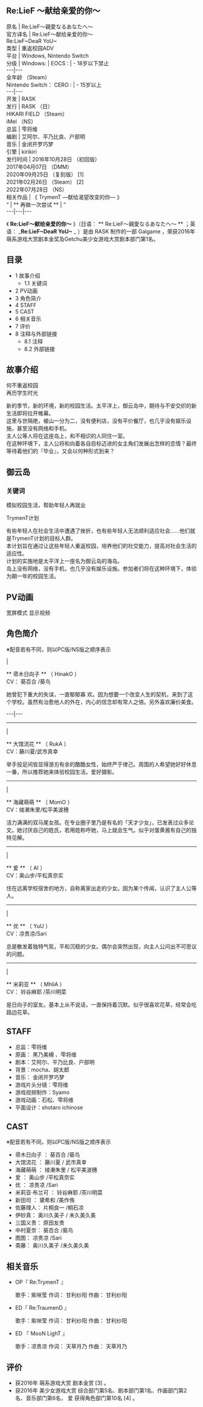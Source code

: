 Re:LieF ～献给亲爱的你～  
---  
原名  |  Re:LieF〜親愛なるあなたへ〜   
官方译名  |  Re:LieF～献给亲爱的你～   
Re:LieF~DeaR YoU~  
类型  |  重返校园ADV   
平台  |  Windows, Nintendo Switch   
分级  |  Windows:  |  EOCS  :  |  \- 18岁以下禁止   
---|---  
全年龄  （Steam）  
Nintendo Switch：  CERO  :  |  \- 15岁以上   
---|---  
开发  |  RASK   
发行  |  RASK  （日）    
HIKARI FIELD  （Steam）  
iMel  （NS）  
总监  |  雫将维   
编剧  |  艾阿尔、平乃比良、户部明   
音乐  |  金闭开罗巧梦   
引擎  |  kirikiri   
发行时间  |  2016年10月28日  （初回版）    
2017年04月07日  （DMM）  
2020年09月25日  （复刻版）  [1]  
2021年02月26日  （Steam）  [2]  
2022年07月28日  （NS）  
相关作品  |  《  TrymenT —献给渴望改变的你—  》   
“  |  ** 再做一次尝试  ** |  ”   
---|---|---  
  
《 **Re:LieF～献给亲爱的你～** 》（日语： ** Re:LieF〜親愛なるあなたへ〜  ** ；英语： _**Re:LieF~DeaR
YoU~** _ ）是由  RASK  制作的一部  Galgame  ，荣获2016年萌系游戏大赏剧本金奖及Getchu美少女游戏大赏剧本部门第1名。

##  目录

  * 1  故事介绍 
    * 1.1  关键词 
  * 2  PV动画 
  * 3  角色简介 
  * 4  STAFF 
  * 5  CAST 
  * 6  相关音乐 
  * 7  评价 
  * 8  注释与外部链接 
    * 8.1  注释 
    * 8.2  外部链接 

##  故事介绍

何不重返校园  
再历学生时光

新的季节，新的环境，新的校园生活。太平洋上，御云岛中，期待与不安交织的新生活即将拉开帷幕。  
这里与世隔绝，被山一分为二，没有便利店，没有平价餐厅，也几乎没有娱乐设施，甚至没有网络和手机。  
主人公等人将在这座岛上，和不相识的人同住一室。  
在这种环境下，主人公将和向着各自目标迈进的女主角们发展出怎样的恋情？最终等待着他们的『毕业』，又会以何种形式到来？

御云岛  
---  
  
###  关键词

模拟校园生活，帮助年轻人再就业

TrymenT计划

有些年轻人在社会生活中遭遇了挫折，也有些年轻人无法顺利适应社会……他们就是TrymenT计划的目标人群。  
本计划旨在通过让这些年轻人重返校园，培养他们的社交能力，提高对社会生活的适应性。  
计划的实施地是太平洋上一座名为御云岛的海岛。  
岛上没有网络，没有手机，也几乎没有娱乐设施。参加者们将在这种环境下，体验为期一年的校园生活。

##  PV动画

宽屏模式  显示视频

##  角色简介

※配音若有不同，则以PC版/NS版之顺序表示

|  
  
** 帚木日向子  ** （  HinakO  ）  
CV：  葵百合  /葵鸟  
  
她曾犯下重大的失误，一直郁郁寡  欢。因为想要一个改变人生的契机，来到了这个学校。虽然有治愈他人的外在，内心的信念却有常人之倍。另外喜欢廉价美食。  
  
  
---|---  
  
* * *

  
  
|  
  
** 大馆流花  ** （  RukA  ）  
CV：藤川夏/武市真幸  
  
举手投足间皆显得游刃有余的酷酷女性，始终严于律己。周围的人希望她好好休息一番，所以推荐她来体验校园生活。爱好摄影。  
  
  
  
* * *

  
  
|  
  
** 海藏萌萌  ** （  MomO  ）  
CV：绫濑朱里/松平美波穗  
  
活力满满的双马尾女孩。在专业圈子里乃是有名的「天才少女」，已发表过众多论文。她讨厌自己的姓氏，若用姓称呼她，马上就会生气。似乎对蛋黄酱有自己的独特见解。  
  
  
  
* * *

  
  
|  
  
** 爱  ** （  AI  ）  
CV：奥山步/平松真奈实  
  
住在远离学校宿舍的地方，自称离家出走的少女。因为某个传闻，认识了主人公等人。  
  
  
  
* * *

  
  
|  
  
** 优  ** （  YuU  ）  
CV：凉贵凉/Sari  
  
总是散发着独特气氛，平和沉稳的少女。偶尔会突然出现，向主人公问出不可思议的问题。  
  
  
  
* * *

  
  
|  
  
** 米莉亚  ** （  MhliA  ）  
CV：  铃谷麻耶  /茶川明菜  
  
是日向子的室友。基本上从不说话，一直保持着沉默。似乎很喜欢花草，经常会吃路边花草。  
  
  
  
##  STAFF

  * 总监：雫将维 
  * 原画：  黑乃美槻  、雫将维 
  * 剧本：艾阿尔、平乃比良、户部明 
  * 背景：mocha、胡太郎 
  * 音乐：  金闭开罗巧梦 
  * 游戏片头分镜：雫将维 
  * 游戏视频制作：Syamo 
  * 游戏动画：石松、雫将维 
  * 平面设计：shotaro ichinose 

##  CAST

※配音若有不同，则以PC版/NS版之顺序表示

  * 帚木日向子  ：  葵百合  /葵鸟 
  * 大馆流花  ：  藤川夏  /  武市真幸 
  * 海藏萌萌  ：  绫濑朱里  /  松平美波穗 
  * 爱  ：  奥山步  /平松真奈实 
  * 优  ：  凉贵凉  /Sari 
  * 米莉亚·布兰可  ：  铃谷麻耶  /茶川明菜 
  * 新田司  ：  黛希和  /美作侑 
  * 佐藤理人：  片桐良一  /桐石凉 
  * 伊砂真：  奥川久美子  /  未久美久美 
  * 三国义贵：  原田友贵 
  * 中村夏奈：  葵百合  /葵鸟 
  * 图图：  凉贵凉  /Sari 
  * 斋藤：  奥川久美子  /未久美久美 

##  相关音乐

  * OP『  Re:TrymenT  』 

     歌手：紫咲莹 
     作词：  甘利纱阳 
     作曲：  甘利纱阳 

  * ED『  Re:TraumenD  』 

     歌手：紫咲莹 
     作词：  甘利纱阳 
     作曲：  甘利纱阳 

  * ED 『  MooN LighT  』 

     歌手：凉贵凉 
     作词：  天草月乃 
     作曲：  天草月乃 

##  评价

  * 获2016年  萌系游戏大赏  剧本金赏  [3]  。 
  * 获2016年  美少女游戏大赏  综合部门第5名、剧本部门第1名、作画部门第2名、音乐部门第6名，  爱  获得角色部门第10名  [4]  。 